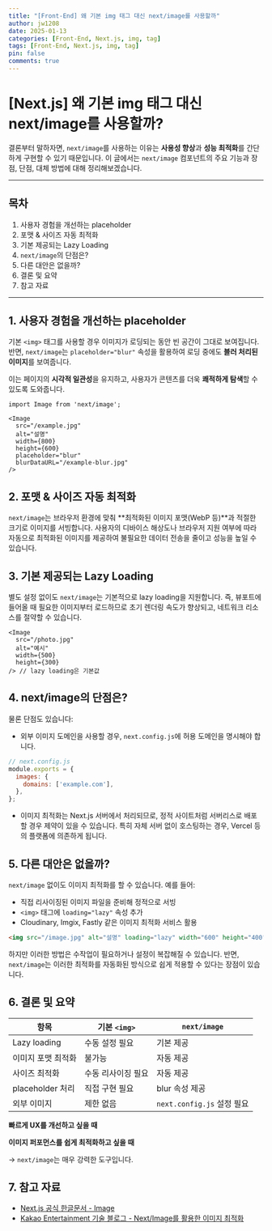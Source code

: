 ```yaml
---
title: "[Front-End] 왜 기본 img 태그 대신 next/image를 사용할까"
author: jw1208
date: 2025-01-13
categories: [Front-End, Next.js, img, tag]
tags: [Front-End, Next.js, img, tag]
pin: false
comments: true
---
```


# [Next.js] 왜 기본 img 태그 대신 next/image를 사용할까?

결론부터 말하자면, `next/image`를 사용하는 이유는 **사용성 향상**과 **성능 최적화**를 간단하게 구현할 수 있기 때문입니다. 이 글에서는 `next/image` 컴포넌트의 주요 기능과 장점, 단점, 대체 방법에 대해 정리해보겠습니다.

---

## 목차
1. 사용자 경험을 개선하는 placeholder
2. 포맷 & 사이즈 자동 최적화
3. 기본 제공되는 Lazy Loading
4. `next/image`의 단점은?
5. 다른 대안은 없을까?
6. 결론 및 요약
7. 참고 자료

---

## 1. 사용자 경험을 개선하는 placeholder

기본 `<img>` 태그를 사용할 경우 이미지가 로딩되는 동안 빈 공간이 그대로 보여집니다. 반면, `next/image`는 `placeholder="blur"` 속성을 활용하여 로딩 중에도 **블러 처리된 이미지**를 보여줍니다.

이는 페이지의 **시각적 일관성**을 유지하고, 사용자가 콘텐츠를 더욱 **쾌적하게 탐색**할 수 있도록 도와줍니다.

```tsx
import Image from 'next/image';

<Image
  src="/example.jpg"
  alt="설명"
  width={800}
  height={600}
  placeholder="blur"
  blurDataURL="/example-blur.jpg"
/>
```

## 2. 포맷 & 사이즈 자동 최적화

`next/image`는 브라우저 환경에 맞춰 **최적화된 이미지 포맷(WebP 등)**과 적절한 크기로 이미지를 서빙합니다. 사용자의 디바이스 해상도나 브라우저 지원 여부에 따라 자동으로 최적화된 이미지를 제공하여 불필요한 데이터 전송을 줄이고 성능을 높일 수 있습니다.

## 3. 기본 제공되는 Lazy Loading

별도 설정 없이도 `next/image`는 기본적으로 lazy loading을 지원합니다. 즉, 뷰포트에 들어올 때 필요한 이미지부터 로드하므로 초기 렌더링 속도가 향상되고, 네트워크 리소스를 절약할 수 있습니다.

```tsx
<Image
  src="/photo.jpg"
  alt="예시"
  width={500}
  height={300}
/> // lazy loading은 기본값
```

## 4. next/image의 단점은?

물론 단점도 있습니다:

- 외부 이미지 도메인을 사용할 경우, `next.config.js`에 허용 도메인을 명시해야 합니다.

```js
// next.config.js
module.exports = {
  images: {
    domains: ['example.com'],
  },
};
```

- 이미지 최적화는 Next.js 서버에서 처리되므로, 정적 사이트처럼 서버리스로 배포할 경우 제약이 있을 수 있습니다. 특히 자체 서버 없이 호스팅하는 경우, Vercel 등의 플랫폼에 의존하게 됩니다.

## 5. 다른 대안은 없을까?

`next/image` 없이도 이미지 최적화를 할 수 있습니다. 예를 들어:

- 직접 리사이징된 이미지 파일을 준비해 정적으로 서빙
- `<img>` 태그에 `loading="lazy"` 속성 추가
- Cloudinary, Imgix, Fastly 같은 이미지 최적화 서비스 활용

```html
<img src="/image.jpg" alt="설명" loading="lazy" width="600" height="400" />
```

하지만 이러한 방법은 수작업이 필요하거나 설정이 복잡해질 수 있습니다. 반면, `next/image`는 이러한 최적화를 자동화된 방식으로 쉽게 적용할 수 있다는 장점이 있습니다.

## 6. 결론 및 요약

| 항목 | 기본 `<img>` | `next/image` |
|------|--------------|--------------|
| Lazy loading | 수동 설정 필요 | 기본 제공 |
| 이미지 포맷 최적화 | 불가능 | 자동 제공 |
| 사이즈 최적화 | 수동 리사이징 필요 | 자동 제공 |
| placeholder 처리 | 직접 구현 필요 | blur 속성 제공 |
| 외부 이미지 | 제한 없음 | `next.config.js` 설정 필요 |

**빠르게 UX를 개선하고 싶을 때**

**이미지 퍼포먼스를 쉽게 최적화하고 싶을 때**

→ `next/image`는 매우 강력한 도구입니다.

## 7. 참고 자료

- [Next.js 공식 한글문서 - Image](https://nextjs.org/docs/api-reference/next/image)
- [Kakao Entertainment 기술 블로그 - Next/Image를 활용한 이미지 최적화](https://tech.kakao.com)